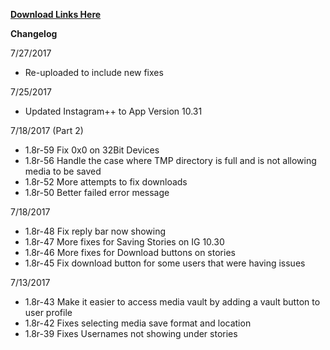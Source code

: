 **[Download Links Here](https://github.com/JMccormick264/InstagramPP/releases)**


**Changelog**

7/27/2017

 - Re-uploaded to include new fixes

7/25/2017

 - Updated Instagram++ to App Version 10.31


7/18/2017 (Part 2)

 - 1.8r-59 Fix 0x0 on 32Bit Devices
 - 1.8r-56 Handle the case where TMP directory is full and is not allowing media to be saved
 - 1.8r-52 More attempts to fix downloads
 - 1.8r-50 Better failed error message

7/18/2017

 - 1.8r-48 Fix reply bar now showing
 - 1.8r-47 More fixes for Saving Stories on IG 10.30
 - 1.8r-46 More fixes for Download buttons on stories
 - 1.8r-45 Fix download button for some users that were having issues


7/13/2017

 - 1.8r-43 Make it easier to access media vault by adding a vault button to user profile
 - 1.8r-42 Fixes selecting media save format and location
 - 1.8r-39 Fixes Usernames not showing under stories

